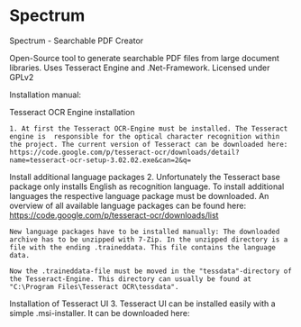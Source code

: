# Spectrum
Spectrum - Searchable PDF Creator

Open-Source tool to generate searchable PDF files from large document libraries.
Uses Tesseract Engine and .Net-Framework. Licensed under GPLv2

Installation manual:

Tesseract OCR Engine installation

	1. At first the Tesseract OCR-Engine must be installed. The Tesseract engine is  responsible for the optical character recognition within the project. The current version of Tesseract can be downloaded here:
	https://code.google.com/p/tesseract-ocr/downloads/detail?name=tesseract-ocr-setup-3.02.02.exe&can=2&q=
	
Install additional language packages
	2. Unfortunately the Tesseract base package only installs English as recognition language. To install additional languages the respective language package must be downloaded. An overview of all available language packages can be found here:
	https://code.google.com/p/tesseract-ocr/downloads/list
	
	New language packages have to be installed manually: The downloaded archive has to be unzipped with 7-Zip. In the unzipped directory is a file with the ending .traineddata. This file contains the language data.
	
	Now the .traineddata-file must be moved in the "tessdata"-directory of the Tesseract-Engine. This directory can usually be found at "C:\Program Files\Tesseract OCR\tessdata".
	
Installation of Tesseract UI
	3. Tesseract UI can be installed easily with a simple .msi-installer. It can be downloaded here:
